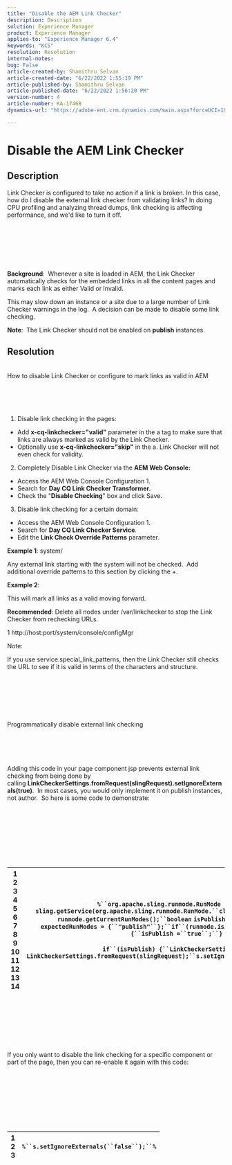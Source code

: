 ```yaml
---
title: "Disable the AEM Link Checker"
description: Description
solution: Experience Manager
product: Experience Manager
applies-to: "Experience Manager 6.4"
keywords: "KCS"
resolution: Resolution
internal-notes: 
bug: False
article-created-by: Shamithru Selvan
article-created-date: "6/22/2022 1:55:19 PM"
article-published-by: Shamithru Selvan
article-published-date: "6/22/2022 1:56:20 PM"
version-number: 4
article-number: KA-17468
dynamics-url: "https://adobe-ent.crm.dynamics.com/main.aspx?forceUCI=1&pagetype=entityrecord&etn=knowledgearticle&id=ae18d9f1-32f2-ec11-bb3d-6045bd01576a"

---
```

# Disable the AEM Link Checker

## Description


Link Checker is configured to take no action if a link is broken. In this case, how do I disable the external link checker from validating links? In doing CPU profiling and analyzing thread dumps, link checking is affecting performance, and we'd like to turn it off.
<br><br><br><br> <br><br><br><br>
<b>Background</b>:  Whenever a site is loaded in AEM, the Link Checker automatically checks for the embedded links in all the content pages and marks each link as either Valid or Invalid.

This may slow down an instance or a site due to a large number of Link Checker warnings in the log.  A decision can be made to disable some link checking.

<b>Note</b>:  The Link Checker should not be enabled on <b>publish</b> instances.


## Resolution

<br>How to disable Link Checker or configure to mark links as valid in AEM<br><br><br><br><br>
1. Disable link checking in the pages:

- Add <b>x-cq-linkchecker="valid"</b> parameter in the a tag to make sure that links are always marked as valid by the Link Checker.
- Optionally use <b>x-cq-linkchecker="skip"</b> in the a. Link Checker will not even check for validity.


2. Completely Disable Link Checker via the <b>AEM Web Console:</b>

- Access the AEM Web Console Configuration 1.
- Search for <b>Day CQ Link Checker Transformer.</b>
- Check the "<b>Disable Checking</b>" box and click Save.


3. Disable link checking for a certain domain:

- Access the AEM Web Console Configuration 1.
- Search for <b>Day CQ Link Checker Service</b>.
- Edit the <b>Link Check Override Patterns</b> parameter.


<b>Example 1</b>: system/

Any external link starting with the system will not be checked.  Add additional override patterns to this section by clicking the +.

<b>Example 2</b>: 

This will mark all links as a valid moving forward.

<b>Recommended</b>: Delete all nodes under /var/linkchecker to stop the Link Checker from rechecking URLs.

1 http://host:port/system/console/configMgr



Note:

If you use service.special_link_patterns, then the Link Checker still checks the URL to see if it is valid in terms of the characters and structure.


<br><br><br><br> <br><br>Programmatically disable external link checking<br><br><br><br> <br><br>
Adding this code in your page component jsp prevents external link checking from being done by calling <b>LinkCheckerSettings.fromRequest(slingRequest).setIgnoreExternals(true)</b>.  In most cases, you would only implement it on publish instances, not author.  So here is some code to demonstrate:
<br><br><br><br><br> <br><br><br><br>

|   1<br>  2<br>  3<br>  4<br>  5<br>  6<br>  7<br>  8<br>  9<br>  10<br>  11<br>  12<br>  13<br>  14   | `%``org.apache.sling.runmode.RunMode runmode = sling.getService(org.apache.sling.runmode.RunMode.``class``);``String runmodes = runmode.getCurrentRunModes();``boolean` `isPublish =``false``;``String  expectedRunModes = {``"publish"``};``if``(runmode.isActive(expectedRunModes)) {``isPublish =``true``;``}`<br>   <br>  `if``(isPublish) {``LinkCheckerSettings s = LinkCheckerSettings.fromRequest(slingRequest);``s.setIgnoreExternals(``true``);``}``%` |
| --- | --- |

<br><br><br><br><br> <br><br>
If you only want to disable the link checking for a specific component or part of the page, then you can re-enable it again with this code:
<br><br><br><br><br> <br><br><br><br>

|   1<br>  2<br>  3   | `%``s.setIgnoreExternals(``false``);``%` |
| --- | --- |

